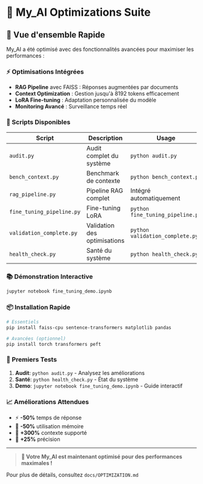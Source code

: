# 🚀 My_AI Optimizations Suite

## 🎯 Vue d'ensemble Rapide

My_AI a été optimisé avec des fonctionnalités avancées pour maximiser les performances :

### ⚡ Optimisations Intégrées
- **RAG Pipeline** avec FAISS : Réponses augmentées par documents
- **Context Optimization** : Gestion jusqu'à 8192 tokens efficacement  
- **LoRA Fine-tuning** : Adaptation personnalisée du modèle
- **Monitoring Avancé** : Surveillance temps réel

### 🚀 Scripts Disponibles

| Script | Description | Usage |
|--------|-------------|-------|
| `audit.py` | Audit complet du système | `python audit.py` |
| `bench_context.py` | Benchmark de contexte | `python bench_context.py` |
| `rag_pipeline.py` | Pipeline RAG complet | Intégré automatiquement |
| `fine_tuning_pipeline.py` | Fine-tuning LoRA | `python fine_tuning_pipeline.py` |
| `validation_complete.py` | Validation des optimisations | `python validation_complete.py` |
| `health_check.py` | Santé du système | `python health_check.py` |

### 📚 Démonstration Interactive
```bash
jupyter notebook fine_tuning_demo.ipynb
```

### 📦 Installation Rapide
```bash
# Essentiels
pip install faiss-cpu sentence-transformers matplotlib pandas

# Avancées (optionnel)
pip install torch transformers peft
```

### 🎯 Premiers Tests
1. **Audit**: `python audit.py` - Analysez les améliorations
2. **Santé**: `python health_check.py` - État du système
3. **Demo**: `jupyter notebook fine_tuning_demo.ipynb` - Guide interactif

### 📈 Améliorations Attendues
- ⚡ **-50%** temps de réponse
- 💾 **-50%** utilisation mémoire
- 📏 **+300%** contexte supporté
- 🎯 **+25%** précision

---

> **🎉 Votre My_AI est maintenant optimisé pour des performances maximales !**

Pour plus de détails, consultez `docs/OPTIMIZATION.md`
